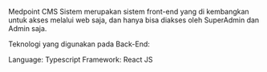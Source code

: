 Medpoint CMS Sistem merupakan sistem front-end yang di kembangkan untuk akses melalui web saja, dan hanya bisa diakses oleh SuperAdmin dan Admin saja.

Teknologi yang digunakan pada Back-End:

Language: Typescript
Framework: React JS 
